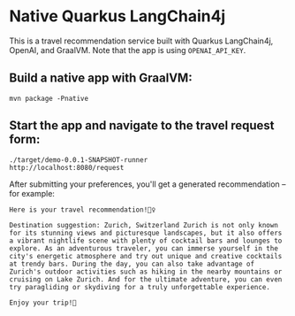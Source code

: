 # Native Quarkus LangChain4j

This is a travel recommendation service built with Quarkus LangChain4j, OpenAI, and GraalVM. Note that the app is using `OPENAI_API_KEY`.

## Build a native app with GraalVM:

```shell
mvn package -Pnative
```

## Start the app and navigate to the travel request form:

```shell
./target/demo-0.0.1-SNAPSHOT-runner
http://localhost:8080/request
```

After submitting your preferences, you'll get a generated recommendation – for example:

```
Here is your travel recommendation!💁‍♀️

Destination suggestion: Zurich, Switzerland Zurich is not only known for its stunning views and picturesque landscapes, but it also offers a vibrant nightlife scene with plenty of cocktail bars and lounges to explore. As an adventurous traveler, you can immerse yourself in the city's energetic atmosphere and try out unique and creative cocktails at trendy bars. During the day, you can also take advantage of Zurich's outdoor activities such as hiking in the nearby mountains or cruising on Lake Zurich. And for the ultimate adventure, you can even try paragliding or skydiving for a truly unforgettable experience.

Enjoy your trip!👋
```
